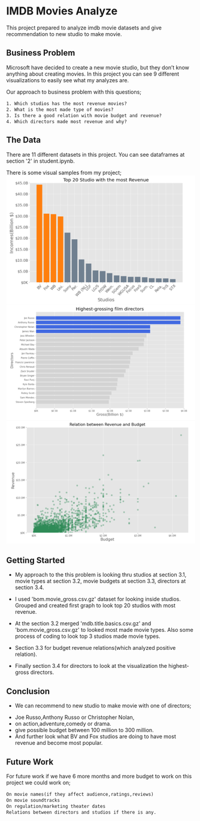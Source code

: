 # IMDB Movies Analyze

   This project prepared to analyze imdb movie datasets and give recommendation to new studio to make movie.


## Business Problem

   Microsoft have decided to create a new movie studio, but they don’t know anything about creating movies. In this project you can see 9 different visualizations to easily see what my analyzes are.
   
   Our approach to business problem with this questions;
    
    1. Which studios has the most revenue movies? 
    2. What is the most made type of movies?
    3. Is there a good relation with movie budget and revenue?
    4. Which directors made most revenue and why?

## The Data

   There are 11 different datasets in this project. You can see dataframes at section '2' in student.ipynb.
   
   There is some visual samples from my project;
   ![](./pictures/20studio_graph.jpg)
   ![](./pictures/directors.jpg)
   ![](./pictures/budget.jpg)

## Getting Started

* My approach to the this problem is looking thru studios at section 3.1, movie types at section 3.2, movie budgets at section 3.3, directors at section 3.4.

* I used 'bom.movie_gross.csv.gz' dataset for looking inside studios. Grouped and created first graph to look top 20 studios with most revenue.

* At the section 3.2 merged 'mdb.title.basics.csv.gz' and 'bom.movie_gross.csv.gz' to looked most made movie types. Also some process of coding to look top 3 studios made movie types.

* Section 3.3 for budget revenue relations(which analyzed positive relation).

* Finally section 3.4 for directors to look at the visualization the highest-gross directors.

## Conclusion

 * We can recommend to new studio to make movie with one of directors;
 - Joe Russo,Anthony Russo or Christopher Nolan,
 - on action,adventure,comedy or drama.
 - give possible budget between 100 million to 300 million. 
 - And further look what BV and Fox studios are doing to have most revenue and become most popular.


## Future Work

For future work if we have 6 more months and more budget to work on this project we could work on;

    On movie names(if they affect audience,ratings,reviews)
    On movie soundtracks
    On regulation/marketing theater dates
    Relations between directors and studios if there is any.

